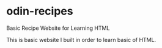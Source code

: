 # odin-recipes
Basic Recipe Website for Learning HTML

This is basic website I built in order to learn basic of HTML.
